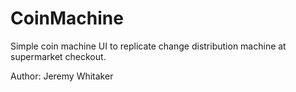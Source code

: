 CoinMachine
===========
Simple coin machine UI to replicate change distribution machine at supermarket checkout.

Author: Jeremy Whitaker


